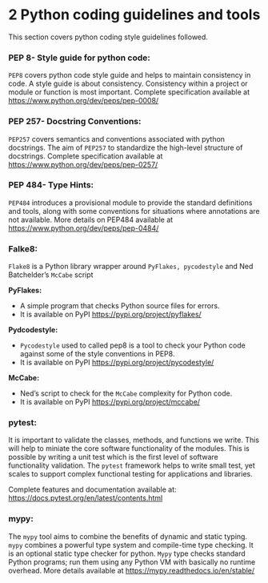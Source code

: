 <!--- @file
  python_coding_guidelines_and_tools.md for
  EDK II Python Development Process and Coding Standards Specification

  Copyright (c) 2020, Intel Corporation. All rights reserved.<BR>

  Redistribution and use in source (original document form) and 'compiled'
  forms (converted to PDF, epub, HTML and other formats) with or without
  modification, are permitted provided that the following conditions are met:

  1) Redistributions of source code (original document form) must retain the
     above copyright notice, this list of conditions and the following
     disclaimer as the first lines of this file unmodified.

  2) Redistributions in compiled form (transformed to other DTDs, converted to
     PDF, epub, HTML and other formats) must reproduce the above copyright
     notice, this list of conditions and the following disclaimer in the
     documentation and/or other materials provided with the distribution.

  THIS DOCUMENTATION IS PROVIDED BY TIANOCORE PROJECT "AS IS" AND ANY EXPRESS OR
  IMPLIED WARRANTIES, INCLUDING, BUT NOT LIMITED TO, THE IMPLIED WARRANTIES OF
  MERCHANTABILITY AND FITNESS FOR A PARTICULAR PURPOSE ARE DISCLAIMED. IN NO
  EVENT SHALL TIANOCORE PROJECT  BE LIABLE FOR ANY DIRECT, INDIRECT, INCIDENTAL,
  SPECIAL, EXEMPLARY, OR CONSEQUENTIAL DAMAGES (INCLUDING, BUT NOT LIMITED TO,
  PROCUREMENT OF SUBSTITUTE GOODS OR SERVICES; LOSS OF USE, DATA, OR PROFITS;
  OR BUSINESS INTERRUPTION) HOWEVER CAUSED AND ON ANY THEORY OF LIABILITY,
  WHETHER IN CONTRACT, STRICT LIABILITY, OR TORT (INCLUDING NEGLIGENCE OR
  OTHERWISE) ARISING IN ANY WAY OUT OF THE USE OF THIS DOCUMENTATION, EVEN IF
  ADVISED OF THE POSSIBILITY OF SUCH DAMAGE.

-->


# 2 Python coding guidelines and tools

This section covers python coding style guidelines followed.

###	PEP 8- Style guide for python code: 
`PEP8` covers python code style guide and helps to maintain consistency in code.
A style guide is about consistency. Consistency within a project or module or
function is most important. 
Complete specification available at
https://www.python.org/dev/peps/pep-0008/


###	PEP 257- Docstring Conventions: 
`PEP257` covers semantics and conventions associated with python docstrings.
The aim of `PEP257` to standardize the high-level structure of docstrings.
Complete specification available at
https://www.python.org/dev/peps/pep-0257/


###	PEP 484- Type Hints: 
`PEP484` introduces a provisional module to provide the standard definitions
and tools, along with some conventions for situations where
annotations are not available. More details on PEP484 available at
https://www.python.org/dev/peps/pep-0484/


###   **Falke8:** 
`Flake8` is a Python library wrapper around `PyFlakes, pycodestyle` and
Ned Batchelder’s `McCabe` script<br>

  __PyFlakes:__

  *    A simple program that checks Python source files for errors.
  *    It is available on PyPI https://pypi.org/project/pyflakes/

__Pydcodestyle:__

  *    `Pycodestyle` used to called pep8 is a tool to check your Python code
        against some of    the style conventions in PEP8.
  *    It is available on PyPI https://pypi.org/project/pycodestyle/

__McCabe:__

  *    Ned’s script to check for the `McCabe` complexity for Python code.
  *    It is available on PyPI https://pypi.org/project/mccabe/

###   **pytest:**

It is important to validate the classes, methods, and functions we write.
This will help to miniate the core software functionality of the modules.
This is possible by writing a unit test which is the first level of
software functionality validation. The `pytest` framework helps to
write small test, yet scales to support complex functional testing
for applications and libraries.

Complete features and documentation available at:
https://docs.pytest.org/en/latest/contents.html

###   **mypy**:

The `mypy` tool aims to combine the benefits of dynamic and static typing.
`mypy` combines a powerful type system and compile-time type checking.
It is an optional static type checker for python.
`Mypy` type checks standard Python programs; run them using any Python VM
with basically no runtime overhead. More details available at
https://mypy.readthedocs.io/en/stable/

        
    